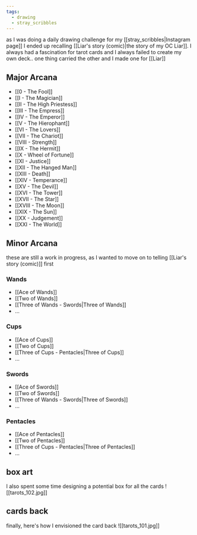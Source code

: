 ```yaml
---
tags:
  - drawing
  - stray_scribbles
---
```

as I was doing a daily drawing challenge for my [[stray_scribbles|Instagram page]] I ended up recalling [[Liar's story (comic)|the story of my OC Liar]]. I always had a fascination for tarot cards and I always failed to create my own deck.. one thing carried the other and I made one for [[Liar]]
## Major Arcana
- [[0 - The Fool]]
- [[I - The Magician]]
- [[II - The High Priestess]]
- [[III - The Empress]]
- [[IV - The Emperor]]
- [[V - The Hierophant]]
- [[VI - The Lovers]]
- [[VII - The Chariot]]
- [[VIII - Strength]]
- [[IX - The Hermit]]
- [[X - Wheel of Fortune]]
- [[XI - Justice]]
- [[XII - The Hanged Man]]
- [[XIII - Death]]
- [[XIV - Temperance]]
- [[XV - The Devil]]
- [[XVI - The Tower]]
- [[XVII - The Star]]
- [[XVIII - The Moon]]
- [[XIX - The Sun]]
- [[XX - Judgement]]
- [[XXI - The World]]
## Minor Arcana
these are still a work in progress, as I wanted to move on to telling [[Liar's story (comic)]] first
### Wands
- [[Ace of Wands]]
- [[Two of Wands]]
- [[Three of Wands - Swords|Three of Wands]]
- ...
### Cups
- [[Ace of Cups]]
- [[Two of Cups]]
- [[Three of Cups - Pentacles|Three of Cups]]
- ...
### Swords
- [[Ace of Swords]]
- [[Two of Swords]]
- [[Three of Wands - Swords|Three of Swords]]
- ...
### Pentacles
- [[Ace of Pentacles]]
- [[Two of Pentacles]]
- [[Three of Cups - Pentacles|Three of Pentacles]]
- ...
## box art
I also spent some time designing a potential box for all the cards
![[tarots_102.jpg]]
## cards back
finally, here's how I envisioned the card back
![[tarots_101.jpg]]


